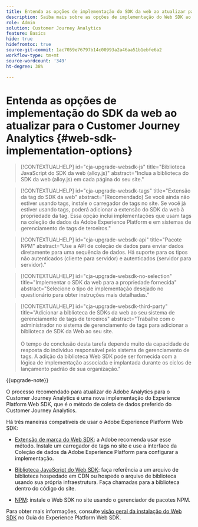 ```yaml
---
title: Entenda as opções de implementação do SDK da web ao atualizar para o Customer Journey Analytics
description: Saiba mais sobre as opções de implementação do Web SDK ao atualizar para o Customer Journey Analytics
role: Admin
solution: Customer Journey Analytics
feature: Basics
hide: true
hidefromtoc: true
source-git-commit: 1ac7059e76797b14c00993a2a46aa51b1ebfe6a2
workflow-type: tm+mt
source-wordcount: '349'
ht-degree: 38%

---
```


# Entenda as opções de implementação do SDK da web ao atualizar para o Customer Journey Analytics {#web-sdk-implementation-options}

<!-- markdownlint-disable MD034 -->

>[!CONTEXTUALHELP]
>id="cja-upgrade-websdk-js"
>title="Biblioteca JavaScript do SDK da web (alloy.js)"
>abstract="Inclua a biblioteca do SDK da web (alloy.js) em cada página do seu site."

<!-- markdownlint-enable MD034 -->

<!-- markdownlint-disable MD034 -->

>[!CONTEXTUALHELP]
>id="cja-upgrade-websdk-tags"
>title="Extensão da tag do SDK da web"
>abstract="(Recomendado) Se você ainda não estiver usando tags, instale o carregador de tags no site. Se você já estiver usando tags, poderá adicionar a extensão do SDK da web à propriedade da tag. Essa opção inclui implementações que usam tags na coleção de dados da Adobe Experience Platform e em sistemas de gerenciamento de tags de terceiros."

<!-- markdownlint-enable MD034 -->

<!-- markdownlint-disable MD034 -->

>[!CONTEXTUALHELP]
>id="cja-upgrade-websdk-api"
>title="Pacote NPM"
>abstract="Use a API de coleção de dados para enviar dados diretamente para uma sequência de dados. Há suporte para os tipos não autenticados (cliente para servidor) e autenticados (servidor para servidor)."

<!-- markdownlint-enable MD034 -->

<!-- markdownlint-disable MD034 -->

>[!CONTEXTUALHELP]
>id="cja-upgrade-websdk-no-selection"
>title="Implementar o SDK da web para a propriedade fornecida"
>abstract="Selecione o tipo de implementação desejado no questionário para obter instruções mais detalhadas."

<!-- markdownlint-enable MD034 -->

<!-- markdownlint-disable MD034 -->

>[!CONTEXTUALHELP]
>id="cja-upgrade-websdk-third-party"
>title="Adicionar a biblioteca de SDKs da web ao seu sistema de gerenciamento de tags de terceiros"
>abstract="Trabalhe com o administrador no sistema de gerenciamento de tags para adicionar a biblioteca de SDK da Web ao seu site.<br><br>O tempo de conclusão desta tarefa depende muito da capacidade de resposta do indivíduo responsável pelo sistema de gerenciamento de tags. A adição da biblioteca Web SDK pode ser fornecida com a lógica de implementação associada e implantada durante os ciclos de lançamento padrão de sua organização."

<!-- markdownlint-enable MD034 -->

{{upgrade-note}}

O processo recomendado para atualizar do Adobe Analytics para o Customer Journey Analytics é uma nova implementação do Experience Platform Web SDK, que é o método de coleta de dados preferido do Customer Journey Analytics.

Há três maneiras compatíveis de usar o Adobe Experience Platform Web SDK:

* [Extensão de marca do Web SDK](https://experienceleague.adobe.com/en/docs/experience-platform/web-sdk/install/extension): a Adobe recomenda usar esse método. Instale um carregador de tags no site e use a interface da Coleção de dados da Adobe Experience Platform para configurar a implementação.

* [Biblioteca JavaScript do Web SDK](https://experienceleague.adobe.com/en/docs/experience-platform/web-sdk/install/library): faça referência a um arquivo de biblioteca hospedado em CDN ou hospede o arquivo de biblioteca usando sua própria infraestrutura. Faça chamadas para a biblioteca dentro do código do site.

* [NPM](https://experienceleague.adobe.com/en/docs/experience-platform/web-sdk/install/npm): instale o Web SDK no site usando o gerenciador de pacotes NPM.

Para obter mais informações, consulte [visão geral da instalação do Web SDK](https://experienceleague.adobe.com/en/docs/experience-platform/web-sdk/install/overview) no Guia do Experience Platform Web SDK.



